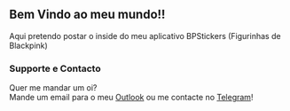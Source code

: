 ## Bem Vindo ao meu mundo!!

Aqui pretendo postar o inside do meu aplicativo BPStickers (Figurinhas de Blackpink)

### Supporte e Contacto

Quer me mandar um oi?  
Mande um email para o meu [Outlook](vratska@outlook.com) ou me contacte no [Telegram](t.me/vratska)!
